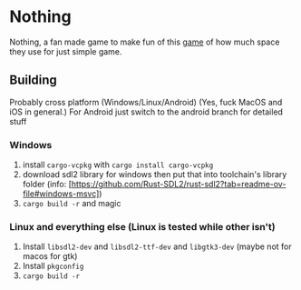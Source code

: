 # Nothing

Nothing, a fan made game to make fun of this [game](https://store.steampowered.com/app/2696480/Nothing) of how much space they use for just simple game.

## Building

Probably cross platform (Windows/Linux/Android) (Yes, fuck MacOS and iOS in general.)
For Android just switch to the android branch for detailed stuff

### Windows

1. install `cargo-vcpkg` with `cargo install cargo-vcpkg`
2. download sdl2 library for windows then put that into toolchain's library folder (info: [https://github.com/Rust-SDL2/rust-sdl2?tab=readme-ov-file#windows-msvc])
3. `cargo build -r` and magic

### Linux and everything else (Linux is tested while other isn't)

1. Install `libsdl2-dev` and `libsdl2-ttf-dev` and `libgtk3-dev` (maybe not for macos for gtk)
2. Install `pkgconfig`
3. `cargo build -r`
